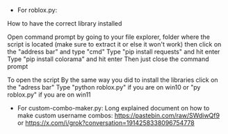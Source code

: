 - For roblox.py:

How to have the correct library installed

Open command prompt by going to your file explorer, folder where the script is located (make sure to extract it or else it won't work) then click on the "address bar" and type "cmd"
Type "pip install requests" and hit enter
Type "pip install colorama" and hit enter
Then just close the command prompt

To open the script
By the same way you did to install the libraries click on the "adress bar"
Type "python roblox.py" if you are on win10 or "py roblox.py" if you are on win11 

- For custom-combo-maker.py:
Long explained document on how to make custom username combos: https://pastebin.com/raw/SWdiwQf9 or https://x.com/i/grok?conversation=1914258338096754778
